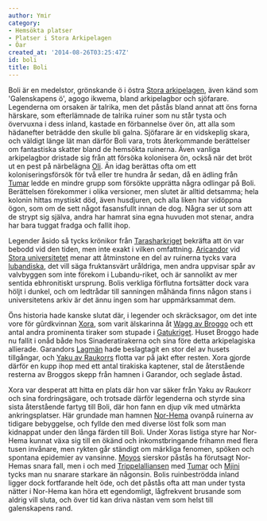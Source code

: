 ```yaml
---
author: Ymir
category:
- Hemsökta platser
- Platser i Stora Arkipelagen
- Öar
created_at: '2014-08-26T03:25:47Z'
id: boli
title: Boli
---
```

Boli är en medelstor, grönskande ö i östra [Stora arkipelagen], även känd som 'Galenskapens ö', agogo ikwema, bland arkipelagbor och sjöfarare. Legenderna om orsaken är talrika, men det påstås bland annat att öns forna härskare, som efterlämnade de talrika ruiner som nu står tysta och övervuxna i dess inland, kastade en förbannelse över ön, att alla som hädanefter beträdde den skulle bli galna. Sjöfarare är en vidskeplig skara, och väldigt länge lät man därför Boli vara, trots återkommande berättelser om fantastiska skatter bland de hemsökta ruinerna. Även vanliga arkipelagbor dristade sig från att försöka kolonisera ön, också när det bröt ut en pest på närbelägna [Oli]. Än idag berättas ofta om ett koloniseringsförsök för två eller tre hundra år sedan, då en ädling från [Tumar] ledde en mindre grupp som försökte upprätta några odlingar på Boli. Berättelsen förekommer i olika versioner, men slutet är alltid detsamma; hela kolonin hittas mystiskt död, även husdjuren, och alla liken har vidöppna ögon, som om de sett något fasansfullt innan de dog. Några ser ut som att de strypt sig själva, andra har hamrat sina egna huvuden mot stenar, andra har bara tuggat fradga och fallit ihop.

Legender åsido så tycks krönikor från [Tarasharkriget] bekräfta att ön var bebodd vid den tiden, men inte exakt i vilken omfattning. [Aricandor] vid [Stora universitetet] menar att åtminstone en del av ruinerna tycks vara [lubandiska], det vill säga fruktansvärt uråldriga, men andra uppvisar spår av valvbyggen som inte förekom i Lubandu-riket, och är sannolikt av mer sentida ebhronitiskt ursprung. Bolis verkliga förflutna fortsätter dock vara höljt i dunkel, och om ledtrådar till sanningen måhända finns någon stans i universitetens arkiv är det ännu ingen som har uppmärksammat dem.

Öns historia hade kanske slutat där, i legender och skräcksagor, om det inte vore för gûrdkvinnan [Xora], som varit älskarinna åt [Wagg av Broggo] och ett antal andra prominenta tiraker som stupade i [Gatukriget]. Huset Broggo hade nu fallit i onåd både hos Sinaderatirakerna och sina före detta arkipelagiska allierade. Garandors [Lagmän] hade beslagtagit en stor del av husets tillgångar, och [Yaku av Raukorrs] flotta var på jakt efter resten. Xora gjorde därför en kupp ihop med ett antal tirakiska kaptener, stal de återstående resterna av Broggos skepp från hamnen i Garandor, och seglade åstad.

Xora var desperat att hitta en plats där hon var säker från Yaku av Raukorr och sina fordringsägare, och trotsade därför legenderna och styrde sina sista återstående fartyg till Boli, där hon fann en djup vik med utmärkta ankringsplatser. Här grundade man hamnen [Nor-Hema] ovanpå ruinerna av tidigare bebyggelse, och fyllde den med diverse löst folk som man kidnappat under den långa färden till Boli. Under Xoras listiga styre har Nor-Hema kunnat växa sig till en ökänd och inkomstbringande frihamn med flera tusen invånare, men rykten går ständigt om märkliga fenomen, spöken och spontana epidemier av vansinne. [Moyos] sierskor påstås ha förutsagt Nor-Hemas snara fall, men i och med [Trippelalliansen] med [Tumar] och [Mjini] tycks man nu snarare starkare än någonsin. Bolis ruinbeströdda inland ligger dock fortfarande helt öde, och det påstås ofta att man under tysta nätter i Nor-Hema kan höra ett egendomligt, lågfrekvent brusande som aldrig vill sluta, och över tid kan driva nästan vem som helst till galenskapens rand.

  [Stora arkipelagen]: Stora_arkipelagen
  [Oli]: Oli
  [Tumar]: Tumar
  [Tarasharkriget]: Tarasharkriget
  [Aricandor]: Aricandor
  [Stora universitetet]: Stora_universitetet
  [lubandiska]: Lubandu-riket
  [Xora]: Xora_av_Nor-Hema
  [Wagg av Broggo]: Wagg_av_Broggo
  [Gatukriget]: Gatukriget
  [Lagmän]: Lagmännen
  [Yaku av Raukorrs]: Yaku_av_Raukorr
  [Nor-Hema]: Nor-Hema
  [Moyos]: Moyo
  [Trippelalliansen]: Trippelalliansen
  [Mjini]: Mjini